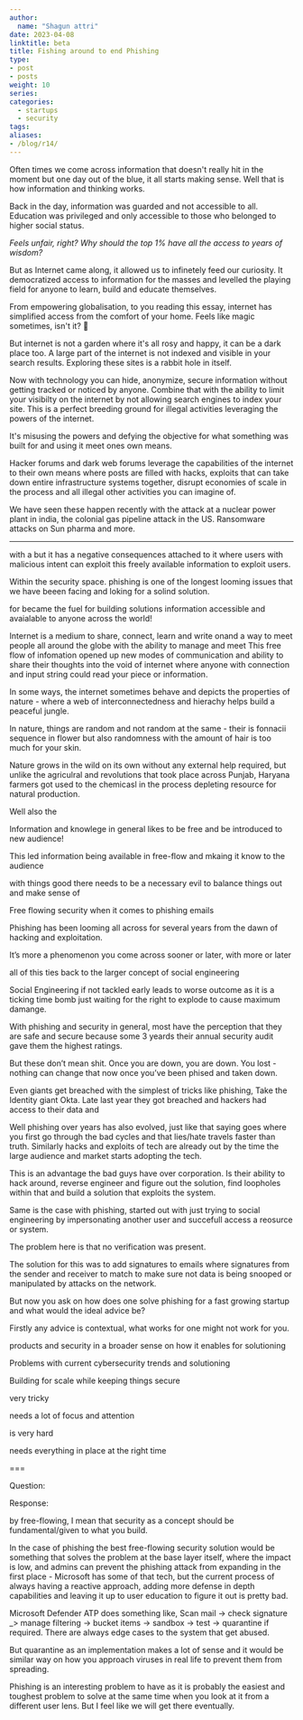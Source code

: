 ```yaml
---
author:
  name: "Shagun attri"
date: 2023-04-08
linktitle: beta
title: Fishing around to end Phishing
type:
- post
- posts
weight: 10
series:
categories:
  - startups
  - security
tags:
aliases:
- /blog/r14/
---
```


Often times we come across information that doesn't really hit in the moment but one day out of the blue, it all starts making sense. Well that is how information and thinking works.

Back in the day, information was guarded and not accessible to all. Education was privileged and only accessible to those who belonged to higher social status.

*Feels unfair, right? Why should the top 1% have all the access to years of wisdom?*

But as Internet came along, it allowed us to infinetely feed our curiosity. It democratized access to information for the masses and levelled the playing field for anyone to learn, build and educate themselves.

From empowering globalisation, to you reading this essay, internet has simplified access from the comfort of your home. Feels like magic sometimes, isn't it? 💫

But internet is not a garden where it's all rosy and happy, it can be a dark place too. A large part of the internet is not indexed and visible in your search results. Exploring these sites is a rabbit hole in itself.

<!-- Look at hobby fishermen for a moment, when they are out fishing, they scout locations, check the type of water, what type of fish breed in them and then pick the spot to fish for the day, scouting these locations is similar to how you would find sites on the internet. -->

Now with technology you can hide, anonymize, secure information without getting tracked or noticed by anyone. Combine that with the ability to limit your visibilty on the internet by not allowing search engines to index your site. This is a perfect breeding ground for illegal activities leveraging the powers of the internet.
 
It's misusing the powers and defying the objective for what something was built for and using it meet ones own means.

Hacker forums and dark web forums leverage the capabilities of the internet to their own means where posts are filled with hacks, exploits that can take down entire infrastructure systems together, disrupt economies of scale in the process and all illegal other activities you can imagine of.

We have seen these happen recently with the attack at a nuclear power plant in india, the colonial gas pipeline attack in the US. Ransomware attacks on Sun pharma and more. 

--- 

with a but it has a negative consequences attached to it where users with malicious intent can exploit this freely available information to exploit users.

Within the security space. phishing is one of the longest looming issues that we have beeen facing and loking for a solind solution.

for became the fuel for building solutions information accessible and avaialable to anyone across the world!

Internet is a medium to share, connect, learn and write onand a way to meet people all around the globe with the ability to manage and meet
This free flow of infomation opened up new modes of communication and ability to share their thoughts into the void of internet where anyone with connection and input string could read your piece or information.

In some ways, the internet sometimes behave and depicts the properties of nature - where a web of interconnectedness and hierachy helps build a peaceful jungle.

In nature, things are random and not random at the same - their is fonnacii sequence in flower but also randomness with the amount of hair is too much for your skin.

Nature grows in the wild on its own without any external help required, but unlike the agriculral and revolutions that took place across Punjab, Haryana farmers got used to the chemicasl in the process depleting resource for natural production.

Well also the  


Information and knowlege in general likes to be free and be introduced to new audience!

This led information being available in free-flow and mkaing it know to the audience

with things good there needs to be a necessary evil to balance things out and make sense of 

 Free flowing security when it comes to phishing emails

Phishing has been looming all across for several years from the dawn of hacking and exploitation. 

It’s more a phenomenon you come across sooner or later, with more or later

all of this ties back to the larger concept of social engineering

Social Engineering if not tackled early leads to worse outcome as it is a ticking time bomb just waiting for the right to explode to cause maximum damange.

With phishing and security in general, most have the perception that they are safe and secure because some 3 yeards their annual security audit gave them the highest ratings. 

But these don’t mean shit. Once you are down, you are down. You lost - nothing can change that now once you’ve been phised and taken down.

Even giants get breached with the simplest of tricks like phishing, Take the Identity giant Okta. Late last year they got breached and hackers had access to their data and

Well phishing over years has also evolved, just like that saying goes where you first go through the bad cycles and that lies/hate travels faster than truth. Similarly hacks and exploits of tech are already out by the time the large audience and market starts adopting the tech. 

This is an advantage the bad guys have over corporation. Is their ability to hack around, reverse engineer and figure out the solution, find loopholes within that and build a solution that exploits the system.

Same is the case with phishing,  started out with just trying to social engineering by impersonating another user and succefull access a reosurce or system.

The problem here is that no verification was present.

The solution for this was to add signatures to emails where signatures from the sender and receiver to match  to make sure not data is being snooped or manipulated by attacks on the network.

But now you ask on how does one solve phishing for a fast  growing startup and what would the ideal advice be?

Firstly any advice is contextual, what works for one might not work for you.

products and security in a broader sense on how it enables for solutioning

Problems with current cybersecurity trends and solutioning

Building for scale while keeping things secure

very tricky

needs a lot of focus and attention

is very hard

needs everything in place at the right time

===

Question:

Response:

by free-flowing, I mean that security as a concept should be fundamental/given to what you build.

In the case of phishing the best free-flowing security solution would be something that solves the problem at the base layer itself, where the impact is low, and admins can prevent the phishing attack from expanding in the first place - Microsoft has some of that tech, but the current process of always having a reactive approach, adding more defense in depth capabilities and leaving it up to user education to figure it out is pretty bad. 

Microsoft Defender ATP does something like, Scan mail -> check signature _> manage filtering -> bucket items -> sandbox -> test -> quarantine if required. There are always edge cases to the system that get abused.

But quarantine as an implementation makes a lot of sense and it would be similar way on how you approach viruses in real life to prevent them from spreading.

Phishing is an interesting problem to have as it is probably the easiest and toughest problem to solve at the same time when you look at it from a different user lens. But I feel like we will get there eventually.

